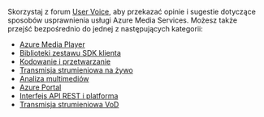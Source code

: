 Skorzystaj z forum [User Voice](http://go.microsoft.com/fwlink/?linkid=698785&clcid=0x409), aby przekazać opinie i sugestie dotyczące sposobów usprawnienia usługi Azure Media Services. Możesz także przejść bezpośrednio do jednej z następujących kategorii:

* [Azure Media Player](https://feedback.azure.com/forums/169396-media-services/category/109320-azure-media-player/)
* [Biblioteki zestawu SDK klienta](https://feedback.azure.com/forums/169396-media-services/category/144435-client-sdks/)
* [Kodowanie i przetwarzanie](https://feedback.azure.com/forums/169396-media-services/category/144411-encoding-and-processing/)
* [Transmisja strumieniowa na żywo](https://feedback.azure.com/forums/169396-media-services/category/144414-live-streaming/)
* [Analiza multimediów](https://feedback.azure.com/forums/169396-media-services/category/146181-media-analytics)
* [Azure Portal](https://feedback.azure.com/forums/169396-media-services/category/144432-portal/)
* [Interfejs API REST i platforma](https://feedback.azure.com/forums/169396-media-services/category/144423-rest-api-and-platform/)
* [Transmisja strumieniowa VoD](https://feedback.azure.com/forums/169396-media-services/category/144429-vod-streaming/)


<!--HONumber=Feb17_HO3-->


